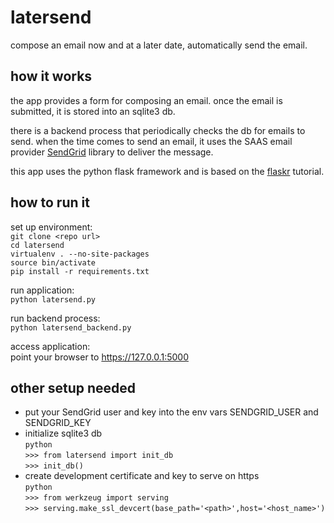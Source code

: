 latersend
========
compose an email now and at a later date, automatically send the 
email.


how it works
------------
the app provides a form for composing an email.  once the
email is submitted, it is stored into an sqlite3 db.

there is a backend process that periodically checks the db 
for emails to send.
when the time comes to send an email, it uses the SAAS email
provider [SendGrid](https://github.com/sendgrid/sendgrid-python)
library to deliver the message.

this app uses the python flask framework and is based on 
the [flaskr](https://github.com/mitsuhiko/flask/tree/master/examples/flaskr/)
 tutorial.  


how to run it
-------------
set up environment:  
`git clone <repo url>`  
`cd latersend`  
`virtualenv . --no-site-packages`  
`source bin/activate`  
`pip install -r requirements.txt`  

run application:  
`python latersend.py`  

run backend process:  
`python latersend_backend.py`  

access application:  
point your browser to https://127.0.0.1:5000  


other setup needed
------------------
* put your SendGrid user and key into the env vars
SENDGRID_USER and SENDGRID_KEY
* initialize sqlite3 db  
`python`  
`>>> from latersend import init_db`  
`>>> init_db()`  
* create development certificate and key to serve on https  
`python`  
`>>> from werkzeug import serving`  
`>>> serving.make_ssl_devcert(base_path='<path>',host='<host_name>')`  



